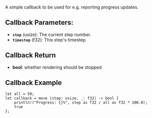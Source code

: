 A simple callback to be used for e.g. reporting progress updates.

## Callback Parameters:

- **`step`** (usize): The current step number.
- **`timestep`** (f32): This step's timestep.

## Callback Return

- **bool**: whether rendering should be stopped

## Callback Example

```no_run
let all = 50;
let callback = move |step: usize, _: f32| -> bool {
    println!("Progress: {}%", step as f32 / all as f32 * 100.0);
    true
};
```